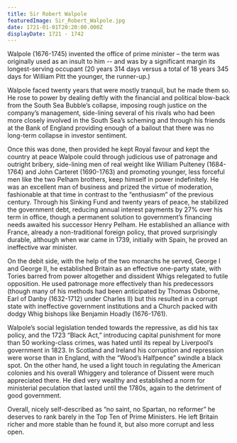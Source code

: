```yaml
---
title: Sir Robert Walpole
featuredImage: Sir_Robert_Walpole.jpg
date: 1721-01-01T20:20:00.000Z
displayDate: 1721 - 1742
---
```


Walpole (1676-1745) invented the office of prime minister – the term was originally used as an insult to him -- and was by a significant margin its longest-serving occupant (20 years 314 days versus a total of 18 years 345 days for William Pitt the younger, the runner-up.)

Walpole faced twenty years that were mostly tranquil, but he made them so. He rose to power by dealing deftly with the financial and political blow-back from the South Sea Bubble’s collapse, imposing rough justice on the company’s management, side-lining several of his rivals who had been more closely involved in the South Sea’s scheming and through his friends at the Bank of England providing enough of a bailout that there was no long-term collapse in investor sentiment.

Once this was done, then provided he kept Royal favour and kept the country at peace Walpole could through judicious use of patronage and outright bribery, side-lining men of real weight like William Pulteney (1684-1764) and John Carteret (1690-1763) and promoting younger, less forceful men like the two Pelham brothers, keep himself in power indefinitely. He was an excellent man of business and prized the virtue of moderation, fashionable at that time in contrast to the “enthusiasm” of the previous century. Through his Sinking Fund and twenty years of peace, he stabilized the government debt, reducing annual interest payments by 27% over his term in office, though a permanent solution to government’s financing needs awaited his successor Henry Pelham. He established an alliance with France, already a non-traditional foreign policy, that proved surprisingly durable, although when war came in 1739, initially with Spain, he proved an ineffective war minister.

On the debit side, with the help of the two monarchs he served, George I and George II, he established Britain as an effective one-party state, with Tories barred from power altogether and dissident Whigs relegated to futile opposition. He used patronage more effectively than his predecessors (though many of his methods had been anticipated by Thomas Osborne, Earl of Danby (1632-1712) under Charles II) but this resulted in a corrupt state with ineffective government institutions and a Church packed with dodgy Whig bishops like Benjamin Hoadly (1676-1761).

Walpole’s social legislation tended towards the repressive, as did his tax policy, and the 1723 “Black Act,” introducing capital punishment for more than 50 working-class crimes, was hated until its repeal by Liverpool’s government in 1823. In Scotland and Ireland his corruption and repression were worse than in England, with the “Wood’s Halfpence” swindle a black spot. On the other hand, he used a light touch in regulating the American colonies and his overall Whiggery and tolerance of Dissent were much appreciated there. He died very wealthy and established a norm for ministerial peculation that lasted until the 1780s, again to the detriment of good government.

Overall, nicely self-described as “no saint, no Spartan, no reformer” he deserves to rank barely in the Top Ten of Prime Ministers. He left Britain richer and more stable than he found it, but also more corrupt and less open.

